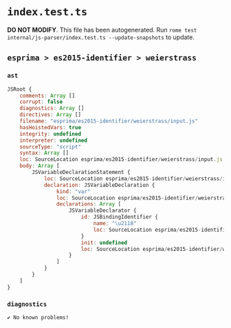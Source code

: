 # `index.test.ts`

**DO NOT MODIFY**. This file has been autogenerated. Run `rome test internal/js-parser/index.test.ts --update-snapshots` to update.

## `esprima > es2015-identifier > weierstrass`

### `ast`

```javascript
JSRoot {
	comments: Array []
	corrupt: false
	diagnostics: Array []
	directives: Array []
	filename: "esprima/es2015-identifier/weierstrass/input.js"
	hasHoistedVars: true
	integrity: undefined
	interpreter: undefined
	sourceType: "script"
	syntax: Array []
	loc: SourceLocation esprima/es2015-identifier/weierstrass/input.js 1:0-2:0
	body: Array [
		JSVariableDeclarationStatement {
			loc: SourceLocation esprima/es2015-identifier/weierstrass/input.js 1:0-1:6
			declaration: JSVariableDeclaration {
				kind: "var"
				loc: SourceLocation esprima/es2015-identifier/weierstrass/input.js 1:0-1:6
				declarations: Array [
					JSVariableDeclarator {
						id: JSBindingIdentifier {
							name: "\u2118"
							loc: SourceLocation esprima/es2015-identifier/weierstrass/input.js 1:4-1:5 (\u2118)
						}
						init: undefined
						loc: SourceLocation esprima/es2015-identifier/weierstrass/input.js 1:4-1:5
					}
				]
			}
		}
	]
}
```

### `diagnostics`

```
✔ No known problems!

```
